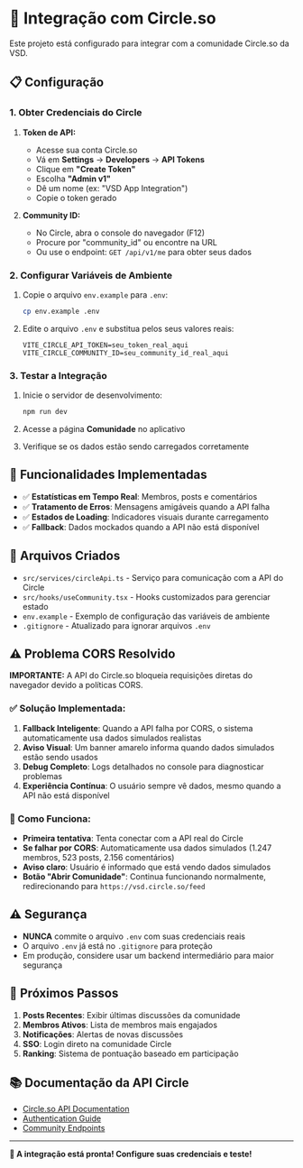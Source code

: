 # 🔗 Integração com Circle.so

Este projeto está configurado para integrar com a comunidade Circle.so da VSD.

## 📋 Configuração

### 1. Obter Credenciais do Circle

1. **Token de API:**
   - Acesse sua conta Circle.so
   - Vá em **Settings** → **Developers** → **API Tokens**
   - Clique em **"Create Token"**
   - Escolha **"Admin v1"**
   - Dê um nome (ex: "VSD App Integration")
   - Copie o token gerado

2. **Community ID:**
   - No Circle, abra o console do navegador (F12)
   - Procure por "community_id" ou encontre na URL
   - Ou use o endpoint: `GET /api/v1/me` para obter seus dados

### 2. Configurar Variáveis de Ambiente

1. Copie o arquivo `env.example` para `.env`:
   ```bash
   cp env.example .env
   ```

2. Edite o arquivo `.env` e substitua pelos seus valores reais:
   ```env
   VITE_CIRCLE_API_TOKEN=seu_token_real_aqui
   VITE_CIRCLE_COMMUNITY_ID=seu_community_id_real_aqui
   ```

### 3. Testar a Integração

1. Inicie o servidor de desenvolvimento:
   ```bash
   npm run dev
   ```

2. Acesse a página **Comunidade** no aplicativo
3. Verifique se os dados estão sendo carregados corretamente

## 🚀 Funcionalidades Implementadas

- ✅ **Estatísticas em Tempo Real**: Membros, posts e comentários
- ✅ **Tratamento de Erros**: Mensagens amigáveis quando a API falha
- ✅ **Estados de Loading**: Indicadores visuais durante carregamento
- ✅ **Fallback**: Dados mockados quando a API não está disponível

## 📁 Arquivos Criados

- `src/services/circleApi.ts` - Serviço para comunicação com a API do Circle
- `src/hooks/useCommunity.tsx` - Hooks customizados para gerenciar estado
- `env.example` - Exemplo de configuração das variáveis de ambiente
- `.gitignore` - Atualizado para ignorar arquivos `.env`

## ⚠️ Problema CORS Resolvido

**IMPORTANTE:** A API do Circle.so bloqueia requisições diretas do navegador devido a políticas CORS. 

### ✅ Solução Implementada:

1. **Fallback Inteligente**: Quando a API falha por CORS, o sistema automaticamente usa dados simulados realistas
2. **Aviso Visual**: Um banner amarelo informa quando dados simulados estão sendo usados
3. **Debug Completo**: Logs detalhados no console para diagnosticar problemas
4. **Experiência Contínua**: O usuário sempre vê dados, mesmo quando a API não está disponível

### 🔧 Como Funciona:

- **Primeira tentativa**: Tenta conectar com a API real do Circle
- **Se falhar por CORS**: Automaticamente usa dados simulados (1.247 membros, 523 posts, 2.156 comentários)
- **Aviso claro**: Usuário é informado que está vendo dados simulados
- **Botão "Abrir Comunidade"**: Continua funcionando normalmente, redirecionando para `https://vsd.circle.so/feed`

## ⚠️ Segurança

- **NUNCA** commite o arquivo `.env` com suas credenciais reais
- O arquivo `.env` já está no `.gitignore` para proteção
- Em produção, considere usar um backend intermediário para maior segurança

## 🔧 Próximos Passos

1. **Posts Recentes**: Exibir últimas discussões da comunidade
2. **Membros Ativos**: Lista de membros mais engajados
3. **Notificações**: Alertas de novas discussões
4. **SSO**: Login direto na comunidade Circle
5. **Ranking**: Sistema de pontuação baseado em participação

## 📚 Documentação da API Circle

- [Circle.so API Documentation](https://docs.circle.so/)
- [Authentication Guide](https://docs.circle.so/api/authentication)
- [Community Endpoints](https://docs.circle.so/api/community)

---

**🎉 A integração está pronta! Configure suas credenciais e teste!**
